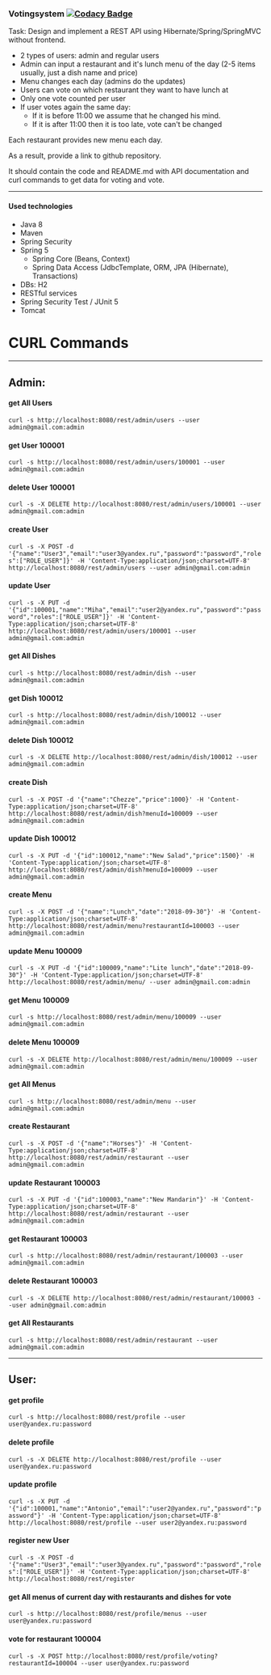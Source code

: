 ### **Votingsystem** [![Codacy Badge](https://api.codacy.com/project/badge/Grade/ff9756a17688470da55edd4dd202e249)](https://www.codacy.com/app/Gaiter/Votingsystem?utm_source=github.com&amp;utm_medium=referral&amp;utm_content=Gaiter/Votingsystem&amp;utm_campaign=Badge_Grade)

Task: Design and implement a REST API using Hibernate/Spring/SpringMVC without frontend.

 * 2 types of users: admin and regular users
 * Admin can input a restaurant and it's lunch menu of the day (2-5 items usually, just a dish name and price)
 * Menu changes each day (admins do the updates)
 * Users can vote on which restaurant they want to have lunch at
 * Only one vote counted per user
 * If user votes again the same day:
    - If it is before 11:00 we assume that he changed his mind.
    - If it is after 11:00 then it is too late, vote can't be changed

Each restaurant provides new menu each day.

As a result, provide a link to github repository.

It should contain the code and README.md with API documentation and curl commands to get data for voting and vote.

---

#### Used technologies
- Java 8
- Maven
- Spring Security
- Spring 5
  * Spring Core (Beans, Context)
  * Spring Data Access (JdbcTemplate, ORM, JPA (Hibernate), Transactions)
- DBs: H2
- RESTful services
- Spring Security Test / JUnit 5
- Tomcat

# CURL Commands

---
## Admin:

#### get All Users
`curl -s http://localhost:8080/rest/admin/users --user admin@gmail.com:admin`

#### get User 100001
`curl -s http://localhost:8080/rest/admin/users/100001 --user admin@gmail.com:admin`

#### delete User 100001
`curl -s -X DELETE http://localhost:8080/rest/admin/users/100001 --user admin@gmail.com:admin`

#### create User
`curl -s -X POST -d '{"name":"User3","email":"user3@yandex.ru","password":"password","roles":["ROLE_USER"]}' -H 'Content-Type:application/json;charset=UTF-8' http://localhost:8080/rest/admin/users --user admin@gmail.com:admin`

#### update User
`curl -s -X PUT -d '{"id":100001,"name":"Miha","email":"user2@yandex.ru","password":"password","roles":["ROLE_USER"]}' -H 'Content-Type:application/json;charset=UTF-8' http://localhost:8080/rest/admin/users/100001 --user admin@gmail.com:admin`

#### get All Dishes
`curl -s http://localhost:8080/rest/admin/dish --user admin@gmail.com:admin`

#### get Dish 100012
`curl -s http://localhost:8080/rest/admin/dish/100012 --user admin@gmail.com:admin`

#### delete Dish 100012
`curl -s -X DELETE http://localhost:8080/rest/admin/dish/100012 --user admin@gmail.com:admin`

#### create Dish
`curl -s -X POST -d '{"name":"Chezze","price":1000}' -H 'Content-Type:application/json;charset=UTF-8' http://localhost:8080/rest/admin/dish?menuId=100009 --user admin@gmail.com:admin`

#### update Dish 100012
`curl -s -X PUT -d '{"id":100012,"name":"New Salad","price":1500}' -H 'Content-Type:application/json;charset=UTF-8' http://localhost:8080/rest/admin/dish?menuId=100009 --user admin@gmail.com:admin`

#### create Menu
`curl -s -X POST -d '{"name":"Lunch","date":"2018-09-30"}' -H 'Content-Type:application/json;charset=UTF-8' http://localhost:8080/rest/admin/menu?restaurantId=100003 --user admin@gmail.com:admin`

#### update Menu 100009
`curl -s -X PUT -d '{"id":100009,"name":"Lite lunch","date":"2018-09-30"}' -H 'Content-Type:application/json;charset=UTF-8' http://localhost:8080/rest/admin/menu/ --user admin@gmail.com:admin`

#### get Menu 100009
`curl -s http://localhost:8080/rest/admin/menu/100009 --user admin@gmail.com:admin`

#### delete Menu 100009
`curl -s -X DELETE http://localhost:8080/rest/admin/menu/100009 --user admin@gmail.com:admin`

#### get All Menus
`curl -s http://localhost:8080/rest/admin/menu --user admin@gmail.com:admin`

#### create Restaurant
`curl -s -X POST -d '{"name":"Horses"}' -H 'Content-Type:application/json;charset=UTF-8' http://localhost:8080/rest/admin/restaurant --user admin@gmail.com:admin`

#### update Restaurant 100003
`curl -s -X PUT -d '{"id":100003,"name":"New Mandarin"}' -H 'Content-Type:application/json;charset=UTF-8' http://localhost:8080/rest/admin/restaurant --user admin@gmail.com:admin`

#### get Restaurant 100003
`curl -s http://localhost:8080/rest/admin/restaurant/100003 --user admin@gmail.com:admin`

#### delete Restaurant 100003
`curl -s -X DELETE http://localhost:8080/rest/admin/restaurant/100003 --user admin@gmail.com:admin`

#### get All Restaurants
`curl -s http://localhost:8080/rest/admin/restaurant --user admin@gmail.com:admin`

---
## User:

#### get profile
`curl -s http://localhost:8080/rest/profile --user user@yandex.ru:password`

#### delete profile
`curl -s -X DELETE http://localhost:8080/rest/profile --user user@yandex.ru:password`

#### update profile
`curl -s -X PUT -d '{"id":100001,"name":"Antonio","email":"user2@yandex.ru","password":"password"}' -H 'Content-Type:application/json;charset=UTF-8' http://localhost:8080/rest/profile --user user2@yandex.ru:password`

#### register new User
`curl -s -X POST -d '{"name":"User3","email":"user3@yandex.ru","password":"password","roles":["ROLE_USER"]}' -H 'Content-Type:application/json;charset=UTF-8' http://localhost:8080/rest/register`

#### get All menus of current day with restaurants and dishes for vote
`curl -s http://localhost:8080/rest/profile/menus --user user@yandex.ru:password`

#### vote for restaurant 100004
`curl -s -X POST http://localhost:8080/rest/profile/voting?restaurantId=100004 --user user@yandex.ru:password`
